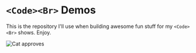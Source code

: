 # `<Code><Br>` Demos

This is the repository I'll use when building awesome fun stuff for my `<Code><Br>` shows. Enjoy.

![Cat approves](https://placekitten.com/500/500)